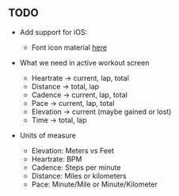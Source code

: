## TODO

- Add support for iOS:

  - Font icon material [here](https://github.com/oblador/react-native-vector-icons)

* What we need in active workout screen

  - Heartrate -> current, lap, total
  - Distance -> total, lap
  - Cadence -> current, lap, total
  - Pace -> current, lap, total
  - Elevation -> current (maybe gained or lost)
  - Time -> total, lap

* Units of measure
  - Elevation: Meters vs Feet
  - Heartrate: BPM
  - Cadence: Steps per minute
  - Distance: Miles or kilometers
  - Pace: Minute/Mile or Minute/Kilometer
